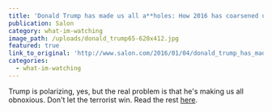 ```yaml
---
title: 'Donald Trump has made us all a**holes: How 2016 has coarsened us all into Fox News jerks'
publication: Salon
category: what-im-watching
image_path: /uploads/donald_trump65-620x412.jpg
featured: true
link_to_original: 'http://www.salon.com/2016/01/04/donald_trump_has_made_us_all_aholes_how_2016_has_coarsened_us_all_into_fox_news_jerks/'
categories:
  - what-im-watching
---
```


Trump is polarizing, yes, but the real problem is that he's making us all obnoxious. Don't let the terrorist win. Read the rest [here](http://www.salon.com/2016/01/04/donald_trump_has_made_us_all_aholes_how_2016_has_coarsened_us_all_into_fox_news_jerks/).